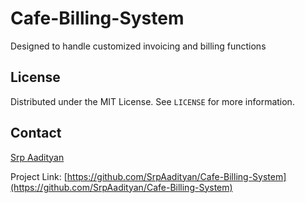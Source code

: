 # Cafe-Billing-System

Designed to handle customized invoicing and billing functions

## License

Distributed under the MIT License. See `LICENSE` for more information.

## Contact

[Srp Aadityan](https://srpaadityan.github.io/Portfoilo)

Project Link: [https://github.com/SrpAadityan/Cafe-Billing-System](https://github.com/SrpAadityan/Cafe-Billing-System)
